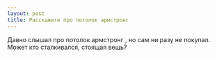 ```yaml
---
layout: post 
title: Расскажите про потолок армстронг  
--- 
```

Давно слышал про потолок армстронг  , но сам ни разу не покупал. Может кто сталкивался, стоящая вещь?